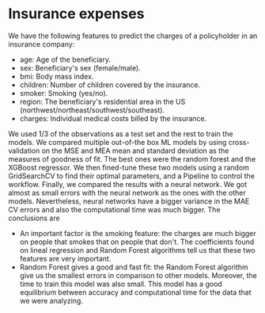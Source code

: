 # Insurance expenses

We have the following features to predict the charges of a policyholder in an insurance company:
<ul>
    <li> age: Age of the beneficiary.
    <li> sex: Beneficiary's sex (female/male).
    <li> bmi: Body mass index.
    <li> children: Number of children covered by the insurance.
 <li> smoker: Smoking (yes/no).
<li> region: The beneficiary's residential area in the US (northwest/northeast/southwest/southeast).
<li>charges: Individual medical costs billed by the insurance.
    </ul>
We used 1/3 of the observations as a test set and the rest to train the models. We compared multiple out-of-the box ML models by using cross-validation on the MSE and MEA mean and standard deviation as the measures of goodness of fit. The best ones were the random forest and the XGBoost regressor.  We then fined-tune these two models using a random GridSearchCV to find their optimal parameters, and a Pipeline to control the workflow. Finally, we compared the results with a neural network. We got almost as small errors with the neural network as the ones with the other models. Nevertheless, neural networks have a bigger variance in the MAE CV errors and also the computational time was much bigger. The conclusions are
<ul>
    <li> An important factor is the smoking feature: the charges are much bigger on people that smokes that on people that don't. The coefficients found on lineal regression and Random Forest algorithms tell us that these two features are very important.
        <li>Random Forest gives a good and fast fit: the Random Forest algorithm give us the smallest errors in comparison to other models. Moreover, the time to train this model was also small. This model has a good equilibrium between accuracy and computational time for the data that we were analyzing.
    </ul>

